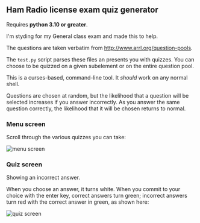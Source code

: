 ## Ham Radio license exam quiz generator

Requires **python 3.10 or greater**.

I'm styding for my General class exam and made this to help.

The questions are taken verbatim from http://www.arrl.org/question-pools.

The `test.py` script parses these files an presents you with quizzes. You can
choose to be quizzed on a given subelement or on the entire question pool.

This is a curses-based, command-line tool. It *should* work on any normal shell.

Questions are chosen at random, but the likelihood that a question will be
selected increases if you answer incorrectly. As you answer the same question
correctly, the likelihood that it will be chosen returns to normal.

### Menu screen

Scroll through the various quizzes you can take:

![menu screen](menu-screen.png)

### Quiz screen

Showing an incorrect answer.

When you choose an answer, it turns white. When you commit to your choice
with the enter key, correct answers turn green; incorrect answers turn red
with the correct answer in green, as shown here:

![quiz screen](quiz-screen-incorrect.png)

